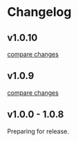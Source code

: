 # Changelog


## v1.0.10

[compare changes](https://github.com/kdrs-cz/nuxt-weblock/compare/v1.0.9...v1.0.10)

## v1.0.9

[compare changes](https://github.com/kdrs-cz/nuxt-weblock/compare/v1.0.8...v1.0.9)

## v1.0.0 - 1.0.8
Preparing for release.
